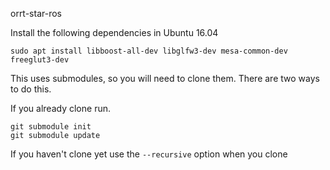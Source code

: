 orrt-star-ros

Install the following dependencies in Ubuntu 16.04

`sudo apt install libboost-all-dev libglfw3-dev mesa-common-dev freeglut3-dev`

This uses submodules, so you will need to clone them. There are two ways to do this.

If you already clone run.
```
git submodule init
git submodule update
```

If you haven't clone yet use the `--recursive` option when you clone
